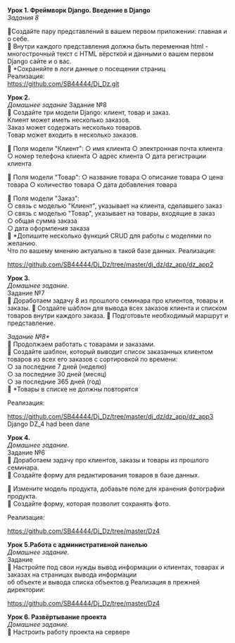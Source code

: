  **Урок 1. Фреймворк Django. Введение в Django**  
*Задания 8*  
  
📌Создайте пару представлений в вашем первом приложении:
главная и о себе.  
📌 Внутри каждого представления должна быть переменная
html - многострочный текст с HTML вёрсткой и данными о
вашем первом Django сайте и о вас.  
📌 *Сохраняйте в логи данные о посещении страниц  
Реализация:  
<https://github.com/SB44444/Dj_Dz.git>  
  
**Урок 2.**  
*Домашнее задание*
Задание №8  
📌 Создайте три модели Django: клиент, товар и заказ.  
Клиент может иметь несколько заказов.  
Заказ может содержать несколько товаров.  
Товар может входить в несколько заказов.  
  
📌 Поля модели "Клиент":
○ имя клиента
○ электронная почта клиента
○ номер телефона клиента
○ адрес клиента
○ дата регистрации клиента  
  
📌 Поля модели "Товар":
○ название товара
○ описание товара
○ цена товара
○ количество товара
○ дата добавления товара  

📌 Поля модели "Заказ":  
○ связь с моделью "Клиент", указывает на клиента, сделавшего заказ  
○ связь с моделью "Товар", указывает на товары, входящие в заказ  
○ общая сумма заказа  
○ дата оформления заказа  
📌 *Допишите несколько функций CRUD для работы с моделями по желанию.  
Что по вашему мнению актуально в такой базе данных.
Реализация:  

<https://github.com/SB44444/Dj_Dz/tree/master/dj_dz/dz_app/dz_app2>  

**Урок 3.**  
*Домашнее задание.*  
Задание №7  
📌 Доработаем задачу 8 из прошлого семинара про клиентов,
товары и заказы.
📌 Создайте шаблон для вывода всех заказов клиента и
списком товаров внутри каждого заказа.
📌 Подготовьте необходимый маршрут и представление.  
  
_Задание №8*_  
📌 Продолжаем работать с товарами и заказами.  
📌 Создайте шаблон, который выводит список заказанных клиентом товаров из всех его заказов с сортировкой по времени:  
○ за последние 7 дней (неделю)  
○ за последние 30 дней (месяц)  
○ за последние 365 дней (год)  
📌 *Товары в списке не должны повторятся  

Реализация:  

<https://github.com/SB44444/Dj_Dz/tree/master/dj_dz/dz_app/dz_app3>  
Django DZ_4 had been dane

**Урок 4.**  
*Домашнее задание.*  
Задание №6  
📌 Доработаем задачу про клиентов, заказы и товары из прошлого семинара.  
📌 Создайте форму для редактирования товаров в базе данных.  
  
📌 Измените модель продукта, добавьте поле для хранения фотографии продукта.  
📌 Создайте форму, которая позволит сохранять фото.  

Реализация:  

<https://github.com/SB44444/Dj_Dz/tree/master/Dz4>  


**Урок 5.Работа с административной панелью**  
*Домашнее задание.*  
Задание  
📌 Настройте под свои нужды вывод информации о клиентах, товарах и заказах на страницах вывода информации  
об объекте и вывода списка объектов.g
Реализация в прежней директории:  

<https://github.com/SB44444/Dj_Dz/tree/master/Dz4>

**Урок 6. Развёртывание проекта**  
*Домашнее задание.*  
📌 Настроить работу проекта на сервере  

